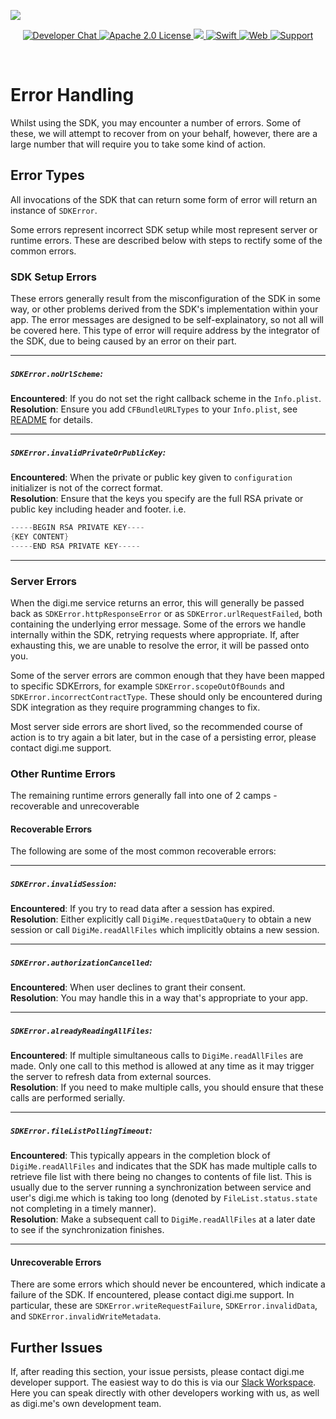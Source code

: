 ![](https://securedownloads.digi.me/partners/digime/SDKReadmeBanner.png)

<p align="center">
    <a href="https://developers.digi.me/slack/join">
        <img src="https://img.shields.io/badge/chat-slack-blueviolet.svg" alt="Developer Chat">
    </a>
    <a href="https://github.com/digime/digime-sdk-ios/blob/master/LICENSE">
        <img src="https://img.shields.io/badge/license-apache 2.0-blue.svg" alt="Apache 2.0 License">
    </a>
    <a href="#">
    	<img src="https://img.shields.io/badge/build-passing-brightgreen.svg"> 
    </a>
    <a href="https://swift.org">
        <img src="https://img.shields.io/badge/language-swift-orange.svg" alt="Swift">
    </a>
    <a href="https://developers.digi.me">
        <img src="https://img.shields.io/badge/web-digi.me-red.svg" alt="Web">
    </a>
    <a href="https://digime.freshdesk.com/support/solutions/9000115894">
        <img src="https://img.shields.io/badge/support-freshdesk-721744.svg" alt="Support">
    </a>
</p>

<br>

# Error Handling

Whilst using the SDK, you may encounter a number of errors. Some of these, we will attempt to recover from on your behalf, however, there are a large number that will require you to take some kind of action.

## Error Types

All invocations of the SDK that can return some form of error will return an instance of `SDKError`.

Some errors represent incorrect SDK setup while most represent server or runtime errors. These are described below with steps to rectify some of the common errors.

### SDK Setup Errors

These errors generally result from the misconfiguration of the SDK in some way, or other problems derived from the SDK's implementation within your app. The error messages are designed to be self-explainatory, so not all will be covered here. This type of error will require address by the integrator of the SDK, due to being caused by an error on their part.

---
##### `SDKError.noUrlScheme`:

**Encountered**: If you do not set the right callback scheme in the `Info.plist`.<br>
**Resolution**: Ensure you add `CFBundleURLTypes` to your `Info.plist`, see [README](https://github.com/digime/digime-sdk-ios/blob/master/README.md) for details.

---

##### `SDKError.invalidPrivateOrPublicKey`:
**Encountered**: When the private or public key given to `configuration` initializer is not of the correct format.<br>
**Resolution**: Ensure that the keys you specify are the full RSA private or public key including header and footer. i.e.<br>

```swift
-----BEGIN RSA PRIVATE KEY----
{KEY CONTENT}
-----END RSA PRIVATE KEY-----
```

---

### Server Errors

When the digi.me service returns an error, this will generally be passed back as `SDKError.httpResponseError` or as `SDKError.urlRequestFailed`, both containing the underlying error message. Some of the errors we handle internally within the SDK, retrying requests where appropriate. If, after exhausting this, we are unable to resolve the error, it will be passed onto you.

Some of the server errors are common enough that they have been mapped to specific SDKErrors, for example `SDKError.scopeOutOfBounds` and `SDKError.incorrectContractType`. These should only be encountered during SDK integration as they require programming changes to fix.

Most server side errors are short lived, so the recommended course of action is to try again a bit later, but in the case of a persisting error, please contact digi.me support.

### Other Runtime Errors

The remaining runtime errors generally fall into one of 2 camps - recoverable and unrecoverable

#### Recoverable Errors

The following are some of the most common recoverable errors:

---

##### `SDKError.invalidSession`:

**Encountered**: If you try to read data after a session has expired.<br>
**Resolution**: Either explicitly call `DigiMe.requestDataQuery` to obtain a new session or call `DigiMe.readAllFiles` which implicitly obtains a new session.

---

##### `SDKError.authorizationCancelled`: 

**Encountered**: When user declines to grant their consent.<br>
**Resolution**: You may handle this in a way that's appropriate to your app.

---

##### `SDKError.alreadyReadingAllFiles`:

**Encountered**: If multiple simultaneous calls to `DigiMe.readAllFiles` are made. Only one call to this method is allowed at any time as it may trigger the server to refresh data from external sources.<br>
**Resolution**: If you need to make multiple calls, you should ensure that these calls are performed serially.

---

##### `SDKError.fileListPollingTimeout`:

**Encountered**: This typically appears in the completion block of `DigiMe.readAllFiles` and indicates that the SDK has made multiple calls to retrieve file list with there being no changes to contents of file list. This is usually due to the server running a synchronization between service and user's digi.me which is taking too long (denoted by `FileList.status.state` not completing in a timely manner).<br>
**Resolution**: Make a subsequent call to `DigiMe.readAllFiles` at a later date to see if the synchronization finishes.

---

#### Unrecoverable Errors

There are some errors which should never be encountered, which indicate a failure of the SDK. If encountered, please contact digi.me support.
In particular, these are `SDKError.writeRequestFailure`, `SDKError.invalidData`, and `SDKError.invalidWriteMetadata`.


## Further Issues

If, after reading this section, your issue persists, please contact digi.me developer support. The easiest way to do this is via our [Slack Workspace](https://developers.digi.me/slack/join). Here you can speak directly with other developers working with us, as well as digi.me's own development team.
